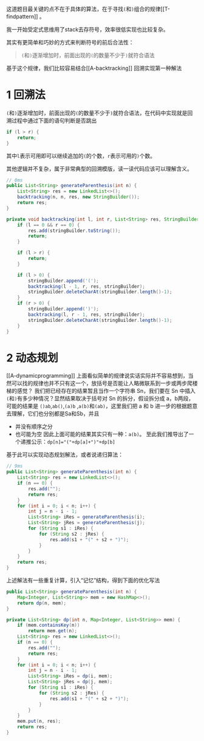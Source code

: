 这道题目最关键的点不在于具体的算法，在于寻找`(`和`)`组合的规律[[T-findpattern]] 。

我一开始受定式思维用了stack去存符号，效率很低实现也比较复杂。

其实有更简单和巧妙的方式来判断符号的前后合法性：
> `(`和`)`逐渐增加时，前面出现的`(`的数量不少于`)`就符合语法

基于这个规律，我们比较容易结合[[A-backtracking]] 回溯实现第一种解法

# 1 回溯法

`(`和`)`逐渐增加时，前面出现的`(`的数量不少于`)`就符合语法，在代码中实现就是回溯过程中通过下面的语句判断是否跳出
```java
if (l > r) {
	return;
}
```
其中`l`表示可用即可以继续追加的`(`的个数，`r`表示可用的`)`个数。

其他逻辑并不复杂，属于非常典型的回溯模版，读一读代码应该可以理解含义。


```java
// 0ms
public List<String> generateParenthesis(int n) {
	List<String> res = new LinkedList<>();
	backtracking(n, n, res, new StringBuilder());
	return res;
}

private void backtracking(int l, int r, List<String> res, StringBuilder stringBuilder) {
	if (l == 0 && r == 0) {
		res.add(stringBuilder.toString());
		return;
	}

	if (l > r) {
		return;
	}

	if (l > 0) {
		stringBuilder.append('(');
		backtracking(l - 1, r, res, stringBuilder);
		stringBuilder.deleteCharAt(stringBuilder.length()-1);
	}
	if (r > 0) {
		stringBuilder.append(')');
		backtracking(l, r - 1, res, stringBuilder);
		stringBuilder.deleteCharAt(stringBuilder.length()-1);
	}
}
```


# 2 动态规划
[[A-dynamicprogramming]]
上面看似简单的规律说实话实际并不容易想到，当然可以找的规律也并不只有这一个，放括号是否能让人略微联系到一步或两步爬楼梯的感觉？
我们把已经存在的结果暂且当作一个字符串 Sn，我们要在 Sn 中插入 `(`和`)`有多少种情况？显然结果取决于括号对 Sn 的拆分，假设拆分成 a，b两段，可能的结果是
`()ab`,`ab()`,`(a)b` ,`a(b)`和`(ab)`，这里我们把 a 和 b 进一步的根据题意去理解，它们也分别都是Sa和Sb，并且
- 并没有顺序之分
- 也可能为空
因此上面可能的结果其实只有一种：`a(b)`。
至此我们推导出了一个递推公示：`dp[n]="("+dp[a]+")"+dp[b]`

基于此可以实现动态规划解法，或者说递归算法：
```java
// 9ms
public List<String> generateParenthesis(int n) {
	List<String> res = new LinkedList<>();
	if (n == 0) {
		res.add("");
		return res;
	}
	for (int i = 0; i < n; i++) {
		int j = n - i - 1;
		List<String> iRes = generateParenthesis(i);
		List<String> jRes = generateParenthesis(j);
		for (String s1 : iRes) {
			for (String s2 : jRes) {
				res.add(s1 + "(" + s2 + ")");
			}
		}
	}
	return res;
}
```

上述解法有一些重复计算，引入“记忆”结构，得到下面的优化写法
```java
public List<String> generateParenthesis(int n) {
	Map<Integer, List<String>> mem = new HashMap<>();
	return dp(n, mem);
}

private List<String> dp(int n, Map<Integer, List<String>> mem) {
	if (mem.containsKey(n))
		return mem.get(n);
	List<String> res = new LinkedList<>();
	if (n == 0) {
		res.add("");
		return res;
	}
	for (int i = 0; i < n; i++) {
		int j = n - i - 1;
		List<String> iRes = dp(i, mem);
		List<String> jRes = dp(j, mem);
		for (String s1 : iRes) {
			for (String s2 : jRes) {
				res.add(s1 + "(" + s2 + ")");
			}
		}
	}
	mem.put(n, res);
	return res;
}
```